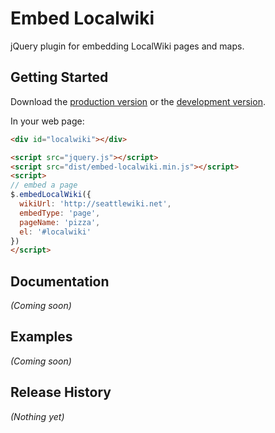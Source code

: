 # Embed Localwiki

jQuery plugin for embedding LocalWiki pages and maps.

## Getting Started
Download the [production version][min] or the [development version][max].

[min]: https://raw.github.com/sethvincent/jquery.embed-localwiki.js/master/dist/embed-localwiki.min.js
[max]: https://raw.github.com/sethvincent/jquery.embed-localwiki.js/master/dist/embed-localwiki.js

In your web page:

```html
<div id="localwiki"></div>

<script src="jquery.js"></script>
<script src="dist/embed-localwiki.min.js"></script>
<script>
// embed a page
$.embedLocalWiki({
  wikiUrl: 'http://seattlewiki.net',
  embedType: 'page',
  pageName: 'pizza',
  el: '#localwiki'
})
</script>
```

## Documentation
_(Coming soon)_

## Examples
_(Coming soon)_

## Release History
_(Nothing yet)_
